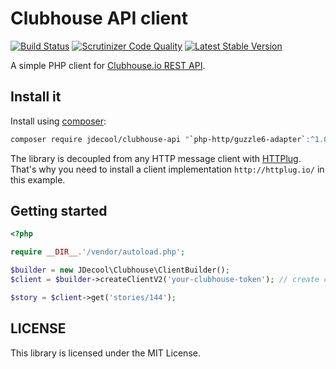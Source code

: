 Clubhouse API client
====================

[![Build Status](https://travis-ci.org/jdecool/clubhouse-api.svg?branch=master)](https://travis-ci.org/jdecool/clubhouse-api?branch=master)
[![Scrutinizer Code Quality](https://scrutinizer-ci.com/g/jdecool/clubhouse-api/badges/quality-score.png?b=master)](https://scrutinizer-ci.com/g/jdecool/clubhouse-api/?branch=master)
[![Latest Stable Version](https://poser.pugx.org/jdecool/clubhouse-api/v/stable.png)](https://packagist.org/packages/jdecool/clubhouse-api)

A simple PHP client for [Clubhouse.io REST API](https://clubhouse.io/api/rest/v2/).

## Install it

Install using [composer](https://getcomposer.org):

```bash
composer require jdecool/clubhouse-api "`php-http/guzzle6-adapter`:^1.0"
```

The library is decoupled from any HTTP message client with [HTTPlug](http://httplug.io). That's why you need to install a client implementation `http://httplug.io/` in this example.

## Getting started

```php
<?php

require __DIR__.'/vendor/autoload.php';

$builder = new JDecool\Clubhouse\ClientBuilder();
$client = $builder->createClientV2('your-clubhouse-token'); // create client for Clubhouse API v2 (v1 is also available)

$story = $client->get('stories/144');
```

## LICENSE

This library is licensed under the MIT License.
